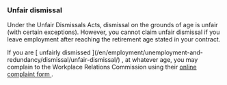 ###  Unfair dismissal

Under the Unfair Dismissals Acts, dismissal on the grounds of age is unfair
(with certain exceptions). However, you cannot claim unfair dismissal if you
leave employment after reaching the retirement age stated in your contract.

If you are [ unfairly dismissed ](/en/employment/unemployment-and-
redundancy/dismissal/unfair-dismissal/) , at whatever age, you may complain to
the Workplace Relations Commission using their [ online complaint form
](https://www.workplacerelations.ie/en/e-complaint_form/) .
